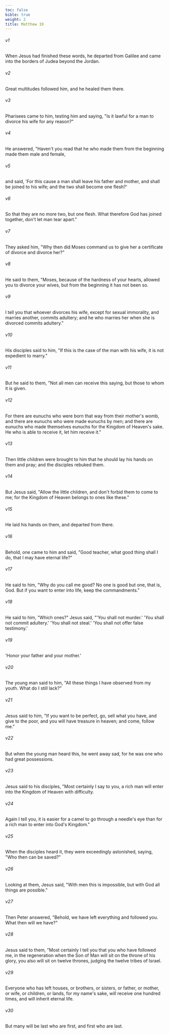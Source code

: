 ```yaml
---
toc: false
bible: true
weight: 2
title: Matthew 19
---
```




###### v1 
When Jesus had finished these words, he departed from Galilee and came into the borders of Judea beyond the Jordan. 

###### v2 
Great multitudes followed him, and he healed them there. 

###### v3 
Pharisees came to him, testing him and saying, "Is it lawful for a man to divorce his wife for any reason?" 

###### v4 
He answered, "Haven't you read that he who made them from the beginning made them male and female, 

###### v5 
and said, 'For this cause a man shall leave his father and mother, and shall be joined to his wife; and the two shall become one flesh?' 

###### v6 
So that they are no more two, but one flesh. What therefore God has joined together, don't let man tear apart." 

###### v7 
They asked him, "Why then did Moses command us to give her a certificate of divorce and divorce her?" 

###### v8 
He said to them, "Moses, because of the hardness of your hearts, allowed you to divorce your wives, but from the beginning it has not been so. 

###### v9 
I tell you that whoever divorces his wife, except for sexual immorality, and marries another, commits adultery; and he who marries her when she is divorced commits adultery." 

###### v10 
His disciples said to him, "If this is the case of the man with his wife, it is not expedient to marry." 

###### v11 
But he said to them, "Not all men can receive this saying, but those to whom it is given. 

###### v12 
For there are eunuchs who were born that way from their mother's womb, and there are eunuchs who were made eunuchs by men; and there are eunuchs who made themselves eunuchs for the Kingdom of Heaven's sake. He who is able to receive it, let him receive it." 

###### v13 
Then little children were brought to him that he should lay his hands on them and pray; and the disciples rebuked them. 

###### v14 
But Jesus said, "Allow the little children, and don't forbid them to come to me; for the Kingdom of Heaven belongs to ones like these." 

###### v15 
He laid his hands on them, and departed from there. 

###### v16 
Behold, one came to him and said, "Good teacher, what good thing shall I do, that I may have eternal life?" 

###### v17 
He said to him, "Why do you call me good? No one is good but one, that is, God. But if you want to enter into life, keep the commandments." 

###### v18 
He said to him, "Which ones?" Jesus said, "'You shall not murder.' 'You shall not commit adultery.' 'You shall not steal.' 'You shall not offer false testimony.' 

###### v19 
'Honor your father and your mother.' 

###### v20 
The young man said to him, "All these things I have observed from my youth. What do I still lack?" 

###### v21 
Jesus said to him, "If you want to be perfect, go, sell what you have, and give to the poor, and you will have treasure in heaven; and come, follow me." 

###### v22 
But when the young man heard this, he went away sad, for he was one who had great possessions. 

###### v23 
Jesus said to his disciples, "Most certainly I say to you, a rich man will enter into the Kingdom of Heaven with difficulty. 

###### v24 
Again I tell you, it is easier for a camel to go through a needle's eye than for a rich man to enter into God's Kingdom." 

###### v25 
When the disciples heard it, they were exceedingly astonished, saying, "Who then can be saved?" 

###### v26 
Looking at them, Jesus said, "With men this is impossible, but with God all things are possible." 

###### v27 
Then Peter answered, "Behold, we have left everything and followed you. What then will we have?" 

###### v28 
Jesus said to them, "Most certainly I tell you that you who have followed me, in the regeneration when the Son of Man will sit on the throne of his glory, you also will sit on twelve thrones, judging the twelve tribes of Israel. 

###### v29 
Everyone who has left houses, or brothers, or sisters, or father, or mother, or wife, or children, or lands, for my name's sake, will receive one hundred times, and will inherit eternal life. 

###### v30 
But many will be last who are first, and first who are last.
